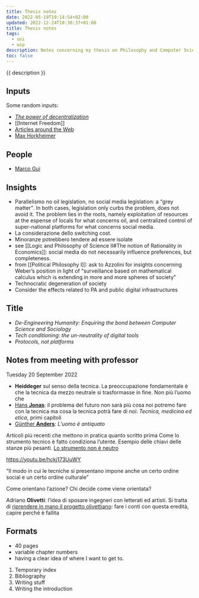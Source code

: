 ```yaml
---
title: Thesis notes
date: 2022-05-19T19:14:54+02:00
updated: 2022-12-24T10:30:37+01:00
title: Thesis notes
tags:
  - uni
  - wip
description: Notes concerning my thesis on Philosophy and Computer Sciences
toc: false
---
```

{{ description }}

## Inputs

Some random inputs:

- <cite>[The power of decentralization](https://tommi.space/the-power-of-decentralization 'The power of decentralization - tommi.space')</cite>
- [[Internet Freedom]]
- [Articles around the Web](https://inputs.tommi.space/tag/list/thesis 'Entries tagged `thesis` in Tommi’s inputs')
- [Max Horkheimer](https://en.wikipedia.org/wiki/Max_Horkheimer)

## People

- [Marco Gui](https://www.unimib.it/marco-gui 'Prof. Marco Gui - Università Milano Bicocca')

## Insights

- Parallelismo no oil legislation, no social media legislation: a <q>grey matter</q>. In both cases, legislation only curbs the problem, does not avoid it. The problem lies in the roots, namely exploitation of resources at the espense of locals for what concerns oil, and centralized control of super-national platforms for what concerns social media.
- La considerazione dello switching cost.
- Minoranze potrebbero tendere ad essere isolate
- see [[Logic and Philosophy of Science II#The notion of Rationality in Economics]]: social media do not necessarily influence preferences, but completeness.
- from [[Political Philosophy I]]: ask to Azzolini for insights concerning Weber’s position in light of <q>surveillance based on mathematical calculus which is extending in more and more spheres of society</q>
- Technocratic degeneration of society
- Consider the effects related to PA and public digital infrastructures

## Title

- <cite>De-Engineering Humanity: Enquiring the bond between Computer Science and Sociology</cite>
- <cite>Tech conditioning: the un-neutrality of digital tools</cite>
- <cite>Protocols, not platforms</cite>

## Notes from meeting with professor

<p class='date'><time datetime='2022-09-20T09:49:02+02:00'>Tuesday 20 September 2022</time></p>

- **Heiddeger** sul senso della tecnica. La preoccupazione fondamentale è che la tecnica da mezzo neutrale si trasformasse in fine. Non più l’uomo che
- [Hans **Jonas**](https://en.wikipedia.org/wiki/Hans_Jonas): il problema del futuro non sarà più cosa noi potremo fare con la tecnica ma cosa la tecnica potrà fare di noi: <cite>Tecnica, medicina ed etica</cite>, primi capitoli
- [Günther **Anders**](https://en.wikipedia.org/wiki/G%C3%BCnther_Anders): <cite>L’uomo è antiquato</cite>

Articoli più recenti che mettono in pratica quanto scritto prima
Come lo strumento tecnico è fatto condiziona l’utente. Esempio delle chiavi delle stanze più pesanti. <u>Lo strumento non è neutro</u>

<https://youtu.be/hckj173UuWY>

<q>Il modo in cui le tecniche si presentano impone anche un certo ordine social e un certo ordine culturale</q>

Come orientano l’azione? Chi decide come viene orientata?

Adriano **Olivetti**: l’idea di sposare ingegneri con letterati ed artisti. Si tratta di <u>riprendere in mano il progetto olivettiano</u>: fare i conti con questa eredità, capire perché è fallita

## Formats

- 40 pages
- variable chapter numbers
- having a clear idea of where I want to get to.

1. Temporary index
2. Bibliography
3. Writing stuff
4. Writing the introduction